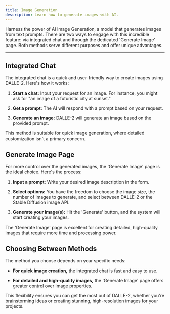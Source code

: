 ```yaml
---
title: Image Generation
description: Learn how to generate images with AI.
---
```


Harness the power of AI Image Generation, a model that generates images from text prompts. There are two ways to engage with this incredible feature: via integrated chat and through the dedicated 'Generate Image' page. Both methods serve different purposes and offer unique advantages.

---


## **Integrated Chat**

The integrated chat is a quick and user-friendly way to create images using DALLE-2. Here's how it works:

1. **Start a chat:** Input your request for an image. For instance, you might ask for "an image of a futuristic city at sunset."

2. **Get a prompt:** The AI will respond with a prompt based on your request.

3. **Generate an image:** DALLE-2 will generate an image based on the provided prompt.

This method is suitable for quick image generation, where detailed customization isn't a primary concern.

## **Generate Image Page**

For more control over the generated images, the 'Generate Image' page is the ideal choice. Here's the process:

1. **Input a prompt:** Write your desired image description in the form.

2. **Select options:** You have the freedom to choose the image size, the number of images to generate, and select between DALLE-2 or the Stable Diffusion image API.

3. **Generate your image(s):** Hit the 'Generate' button, and the system will start creating your images.

The 'Generate Image' page is excellent for creating detailed, high-quality images that require more time and processing power.

## **Choosing Between Methods**

The method you choose depends on your specific needs:

- **For quick image creation,** the integrated chat is fast and easy to use.

- **For detailed and high-quality images,** the 'Generate Image' page offers greater control over image properties.

This flexibility ensures you can get the most out of DALLE-2, whether you're brainstorming ideas or creating stunning, high-resolution images for your projects.